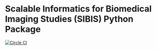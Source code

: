 # Scalable Informatics for Biomedical Imaging Studies (SIBIS) Python Package

[![Circle CI](https://circleci.com/gh/sibis-platform/sibis.svg?style=svg)](https://circleci.com/gh/sibis-platform/sibis)
